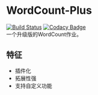 # WordCount-Plus
[![Build Status](https://travis-ci.com/jihuayu/wordconut.svg?branch=master)](https://travis-ci.com/jihuayu/wordconut)
[![Codacy Badge](https://api.codacy.com/project/badge/Grade/d0490dfbb13a46ed97680c1244893b54)](https://www.codacy.com/app/jihuayu/wordconut?utm_source=github.com&amp;utm_medium=referral&amp;utm_content=jihuayu/wordconut&amp;utm_campaign=Badge_Grade)  
一个升级版的WordCount作业。

## 特征
-  插件化
-  拓展性强
-  支持自定义功能
